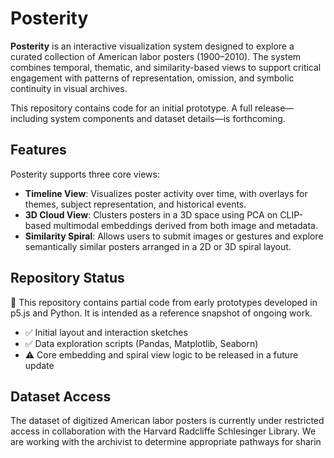 # Posterity

**Posterity** is an interactive visualization system designed to explore a curated collection of American labor posters (1900–2010). The system combines temporal, thematic, and similarity-based views to support critical engagement with patterns of representation, omission, and symbolic continuity in visual archives.

This repository contains code for an initial prototype. A full release—including system components and dataset details—is forthcoming.

## Features

Posterity supports three core views:

- **Timeline View**: Visualizes poster activity over time, with overlays for themes, subject representation, and historical events.
- **3D Cloud View**: Clusters posters in a 3D space using PCA on CLIP-based multimodal embeddings derived from both image and metadata.
- **Similarity Spiral**: Allows users to submit images or gestures and explore semantically similar posters arranged in a 2D or 3D spiral layout.

## Repository Status

🔧 This repository contains partial code from early prototypes developed in p5.js and Python. It is intended as a reference snapshot of ongoing work.

- ✅ Initial layout and interaction sketches
- ✅ Data exploration scripts (Pandas, Matplotlib, Seaborn)
- ⚠️ Core embedding and spiral view logic to be released in a future update

## Dataset Access

The dataset of digitized American labor posters is currently under restricted access in collaboration with the Harvard Radcliffe Schlesinger Library. We are working with the archivist to determine appropriate pathways for sharin
